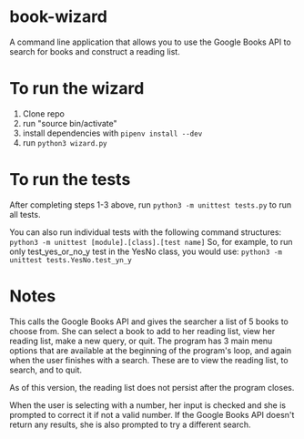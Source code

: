 # book-wizard
A command line application that allows you to use the Google Books API to search for books and construct a reading list.

# To run the wizard

1. Clone repo
2. run "source bin/activate"
3. install dependencies with `pipenv install --dev`
4. run `python3 wizard.py`

# To run the tests

After completing steps 1-3 above, run `python3 -m unittest tests.py` to run all tests.

You can also run individual tests with the following command structures:
`python3 -m unittest [module].[class].[test name]`
So, for example, to run only test_yes_or_no_y test in the YesNo class, you would use:
`python3 -m unittest tests.YesNo.test_yn_y`


# Notes

This calls the Google Books API and gives the searcher a list of 5 books to choose from. She can select a book to add to her reading list, view her reading list, make a new query, or quit. The program has 3 main menu options that are available at the beginning of the program's loop, and again when the user finishes with a search. These are to view the reading list, to search, and to quit.

As of this version, the reading list does not persist after the program closes. 

When the user is selecting with a number, her input is checked and she is prompted to correct it if not a valid number. If the Google Books API doesn't return any results, she is also prompted to try a different search.